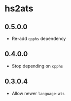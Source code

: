 # hs2ats

## 0.5.0.0

  * Re-add `cpphs` dependency

## 0.4.0.0
  
  * Stop depending on `cpphs`

## 0.3.0.4

  * Allow newer `language-ats`
